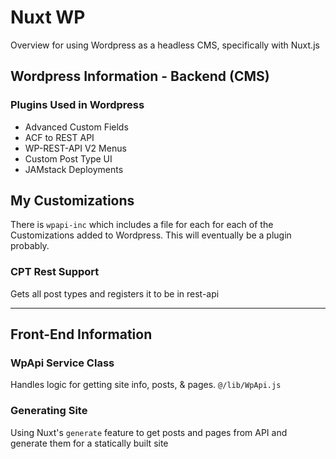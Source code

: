 # Nuxt WP

Overview for using Wordpress as a headless CMS, specifically with Nuxt.js

## Wordpress Information - Backend (CMS)

### Plugins Used in Wordpress

- Advanced Custom Fields
- ACF to REST API
- WP-REST-API V2 Menus
- Custom Post Type UI
- JAMstack Deployments

## My Customizations

There is `wpapi-inc` which includes a file for each for each of the Customizations added to Wordpress. This will eventually be a plugin probably.

### CPT Rest Support

Gets all post types and registers it to be in rest-api

---

## Front-End Information

### WpApi Service Class

Handles logic for getting site info, posts, & pages. `@/lib/WpApi.js`

### Generating Site

Using Nuxt's `generate` feature to get posts and pages from API and generate them for a statically built site
